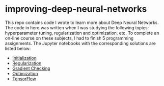improving-deep-neural-networks
==============================

This repo contains code I wrote to learn more about Deep Neural Networks. The
code in here was written when I was studying the following topics:
hyperparameter tuning, regularization and optimization, etc. To complete an
on-line course on these subjects, I had to finish 5 programming assignments.
The Jupyter notebooks with the corresponding solutions are listed below:

* [Initialization](https://github.com/mwoitek/improving-deep-neural-networks/blob/master/week5/Initialization/Initialization.ipynb)
* [Regularization](https://github.com/mwoitek/improving-deep-neural-networks/blob/master/week5/Regularization/Regularization_v2a.ipynb)
* [Gradient Checking](https://github.com/mwoitek/improving-deep-neural-networks/blob/master/week5/Gradient%20Checking/Gradient%20Checking%20v1.ipynb)
* [Optimization](https://github.com/mwoitek/improving-deep-neural-networks/blob/master/week6/Optimization_methods_v1b.ipynb)
* [TensorFlow](https://github.com/mwoitek/improving-deep-neural-networks/blob/master/week7/TensorFlow_Tutorial_v3b.ipynb)
